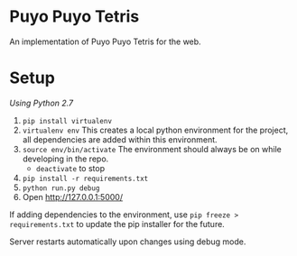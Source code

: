 # Puyo Puyo Tetris

An implementation of Puyo Puyo Tetris for the web.

# Setup

*Using Python 2.7*

1. `pip install virtualenv`
2. `virtualenv env` This creates a local python environment for the project, all dependencies are added within this environment.
3. `source env/bin/activate` The environment should always be on while developing in the repo.
	* `deactivate` to stop
4. `pip install -r requirements.txt`
5. `python run.py debug`
6. Open http://127.0.0.1:5000/

If adding dependencies to the environment, use `pip freeze > requirements.txt` to update the pip installer for the future.

Server restarts automatically upon changes using debug mode.